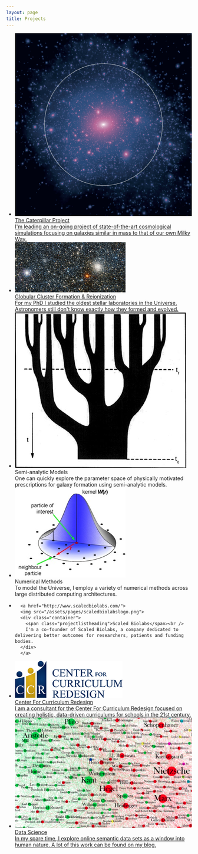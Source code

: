 ```yaml
---
layout: page
title: Projects
---
```


<ul class="projectlist">
  <li>
  <a href="http://brendangriffen.com/caterpillar/">
      <img src="/assets/caterpillar/Cat10.jpg">
      <div class="container">
        <span class="projectlistheading">The Caterpillar Project</span><br />
        I'm leading an on-going project of state-of-the-art cosmological simulations focusing on galaxies similar in mass to that of our own Milky Way. 
      </div>
  </a>
  </li>  
  <li>
      <a href="http://brendangriffen.com/globular/">
      <img src="/assets/pages/gc_screenshot.jpg">
      <div class="container">
        <span class="projectlistheading">Globular Cluster Formation & Reionization</span><br />
        For my PhD I studied the oldest stellar laboratories in the Universe. Astronomers still don't know exactly how they formed and evolved.
      </div>
  </a>
  </li>
  <li>
      <img src="/assets/pages/sam_screenshot.jpg">
      <div class="container">
        <span class="projectlistheading">Semi-analytic Models</span><br />
        One can quickly explore the parameter space of physically motivated prescriptions for galaxy formation using semi-analytic models.
      </div>
  </li>
  <li>
      <img src="/assets/pages/numerical_methods_screenshot.jpg">
      <div class="container">
        <span class="projectlistheading">Numerical Methods</span><br />
        To model the Universe, I employ a variety of numerical methods across large distributed computing architectures.
      </div>
  </li>

  <li>
      
      <a href="http://www.scaledbiolabs.com/">
      <img src="/assets/pages/scaledbiolabslogo.png">
      <div class="container">
        <span class="projectlistheading">Scaled Biolabs</span><br />
        I'm a co-founder of Scaled Biolabs, a company dedicated to delivering better outcomes for researchers, patients and funding bodies. 
      </div>
      </a>
  </li>

  <li>
      <a href="http://curriculumredesign.org/">
      <img src="/assets/pages/ccrlogo.png">
      <div class="container">
        <span class="projectlistheading">Center For Curriculum Redesign</span><br />
        I am a consultant for the Center For Curriculum Redesign focused on creating holistic, data-driven curriculums for schools in the 21st century.
      </div>
      </a>
  </li>

  <li>
      <a href="/">
      <img src="/assets/pages/data_science_screenshot.png">
      <div class="container">
        <span class="projectlistheading">Data Science</span><br />
        In my spare time, I explore online semantic data sets as a window into human nature. A lot of this work can be found on my blog.
      </div>
      </a>
  </li>
</ul>

[gh]: https://github.com/bgriffen
